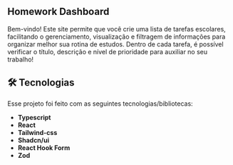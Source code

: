 ## Homework Dashboard

Bem-vindo! Este site permite que você crie uma lista de tarefas escolares, facilitando o gerenciamento, visualização e filtragem de informações para organizar melhor sua rotina de estudos.
Dentro de cada tarefa, é possível verificar o título, descrição e nível de prioridade para auxiliar no seu trabalho!

## 🛠️ Tecnologias

Esse projeto foi feito com as seguintes tecnologias/bibliotecas:

- **Typescript**
- **React**
- **Tailwind-css**
- **Shadcn/ui**
- **React Hook Form**
- **Zod**
